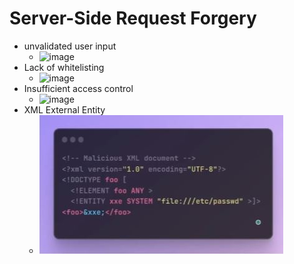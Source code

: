 # Server-Side Request Forgery
  - unvalidated user input
    - ![image](/assets/images/user.JPG)
  - Lack of whitelisting
    - ![image](/assets/images/whitelist.JPG)
  - Insufficient access control
    - ![image](assets/images/access.JPG)
  - XML External Entity
    - ![image](Security/assets/images/xml.JPG)